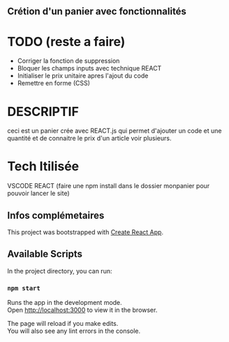 ## Crétion d'un panier avec fonctionnalités

# TODO (reste a faire)
* Corriger la fonction de suppression
* Bloquer les champs inputs avec technique REACT
* Initialiser le prix unitaire apres l'ajout du code 
* Remettre en forme (CSS)

# DESCRIPTIF

ceci est un panier crée avec REACT.js qui permet d'ajouter un code et une quantité et de connaitre le prix d'un article voir plusieurs.


# Tech Itilisée

VSCODE
REACT (faire une npm install dans le dossier monpanier pour pouvoir lancer le site)

## Infos complémetaires
This project was bootstrapped with [Create React App](https://github.com/facebook/create-react-app).

## Available Scripts

In the project directory, you can run:

### `npm start`

Runs the app in the development mode.<br />
Open [http://localhost:3000](http://localhost:3000) to view it in the browser.

The page will reload if you make edits.<br />
You will also see any lint errors in the console.


